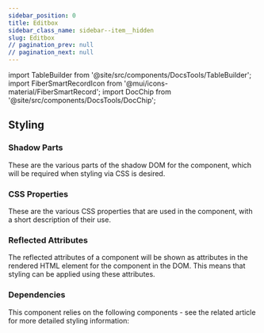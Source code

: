 ```yaml
---
sidebar_position: 0
title: Editbox
sidebar_class_name: sidebar--item__hidden
slug: Editbox
// pagination_prev: null
// pagination_next: null
---
```


import TableBuilder from '@site/src/components/DocsTools/TableBuilder';
import FiberSmartRecordIcon from '@mui/icons-material/FiberSmartRecord';
import DocChip from '@site/src/components/DocsTools/DocChip';

<DocChip tooltipText="This component will render with a shadow DOM, an API built into the browser that facilitates encapsulation." label="Shadow" target="_blank" clickable={false} iconName='shadow' />

<DocChip tooltipText="The name of the web component that will render in the DOM." label="bbj-editbox" clickable={false} iconName='code'/>

## Styling

### Shadow Parts
These are the various parts of the shadow DOM for the component, which will be required when styling via CSS is desired.
<TableBuilder tag='bbj-editbox' table="parts"/>

### CSS Properties

  These are the various CSS properties that are used in the component, with a short description of their use.
  
  <TableBuilder tag='bbj-editbox' table="properties"/>

### Reflected Attributes

  The reflected attributes of a component will be shown as attributes in the rendered HTML element for the component in the DOM. This means that styling can be applied using these attributes.
  
  <TableBuilder tag='bbj-editbox' table="reflects"/>

### Dependencies

  This component relies on the following components - see the related article for more detailed styling information:
  
  <TableBuilder tag='bbj-editbox' table="dependencies"/>
